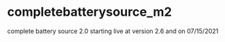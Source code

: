 # completebatterysource_m2
complete battery source 2.0 starting live at version 2.6 and on 07/15/2021
